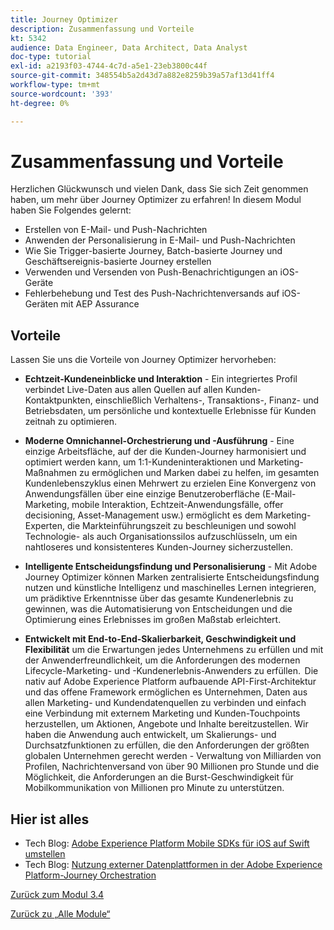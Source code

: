 ```yaml
---
title: Journey Optimizer
description: Zusammenfassung und Vorteile
kt: 5342
audience: Data Engineer, Data Architect, Data Analyst
doc-type: tutorial
exl-id: a2193f03-4744-4c7d-a5e1-23eb3800c44f
source-git-commit: 348554b5a2d43d7a882e8259b39a57af13d41ff4
workflow-type: tm+mt
source-wordcount: '393'
ht-degree: 0%

---
```


# Zusammenfassung und Vorteile

Herzlichen Glückwunsch und vielen Dank, dass Sie sich Zeit genommen haben, um mehr über Journey Optimizer zu erfahren!
In diesem Modul haben Sie Folgendes gelernt:

- Erstellen von E-Mail- und Push-Nachrichten
- Anwenden der Personalisierung in E-Mail- und Push-Nachrichten
- Wie Sie Trigger-basierte Journey, Batch-basierte Journey und Geschäftsereignis-basierte Journey erstellen
- Verwenden und Versenden von Push-Benachrichtigungen an iOS-Geräte
- Fehlerbehebung und Test des Push-Nachrichtenversands auf iOS-Geräten mit AEP Assurance

## Vorteile

Lassen Sie uns die Vorteile von Journey Optimizer hervorheben:

- **Echtzeit-Kundeneinblicke und Interaktion** - Ein integriertes Profil verbindet Live-Daten aus allen Quellen auf allen Kunden-Kontaktpunkten, einschließlich Verhaltens-, Transaktions-, Finanz- und Betriebsdaten, um persönliche und kontextuelle Erlebnisse für Kunden zeitnah zu optimieren.  

- **Moderne Omnichannel-Orchestrierung und -Ausführung** - Eine einzige Arbeitsfläche, auf der die Kunden-Journey harmonisiert und optimiert werden kann, um 1:1-Kundeninteraktionen und Marketing-Maßnahmen zu ermöglichen und Marken dabei zu helfen, im gesamten Kundenlebenszyklus einen Mehrwert zu erzielen&#x200B; Eine Konvergenz von Anwendungsfällen über eine einzige Benutzeroberfläche (E-Mail-Marketing, mobile Interaktion, Echtzeit-Anwendungsfälle, offer decisioning, Asset-Management usw.) ermöglicht es dem Marketing-Experten, die Markteinführungszeit zu beschleunigen und sowohl Technologie- als auch Organisationssilos aufzuschlüsseln, um ein nahtloseres und konsistenteres Kunden-Journey sicherzustellen.  

- **Intelligente Entscheidungsfindung und Personalisierung** - Mit Adobe Journey Optimizer können Marken zentralisierte Entscheidungsfindung nutzen und künstliche Intelligenz und maschinelles Lernen integrieren, um prädiktive Erkenntnisse über das gesamte Kundenerlebnis zu gewinnen, was die Automatisierung von Entscheidungen und die Optimierung eines Erlebnisses im großen Maßstab erleichtert. 

- **Entwickelt mit End-to-End-Skalierbarkeit, Geschwindigkeit und Flexibilität** um die Erwartungen jedes Unternehmens zu erfüllen und mit der Anwenderfreundlichkeit, um die Anforderungen des modernen Lifecycle-Marketing- und -Kundenerlebnis-Anwenders zu erfüllen.  Die nativ auf Adobe Experience Platform aufbauende API-First-Architektur und das offene Framework ermöglichen es Unternehmen, Daten aus allen Marketing- und Kundendatenquellen zu verbinden und einfach eine Verbindung mit externem Marketing und Kunden-Touchpoints herzustellen, um Aktionen, Angebote und Inhalte bereitzustellen. Wir haben die Anwendung auch entwickelt, um Skalierungs- und Durchsatzfunktionen zu erfüllen, die den Anforderungen der größten globalen Unternehmen gerecht werden - Verwaltung von Milliarden von Profilen, Nachrichtenversand von über 90 Millionen pro Stunde und die Möglichkeit, die Anforderungen an die Burst-Geschwindigkeit für Mobilkommunikation von Millionen pro Minute zu unterstützen. 

## Hier ist alles

- Tech Blog: [Adobe Experience Platform Mobile SDKs für iOS auf Swift umstellen](https://medium.com/adobetech/adobe-experience-platform-mobile-sdks-move-to-swift-for-ios-6aa67b67b4d4)
- Tech Blog: [Nutzung externer Datenplattformen in der Adobe Experience Platform-Journey Orchestration ](https://medium.com/adobetech/leveraging-external-data-platforms-in-adobe-experience-platform-journey-orchestration-54fc6134fe17)

[Zurück zum Modul 3.4](./journeyoptimizer.md)

[Zurück zu „Alle Module“](../../../overview.md)
